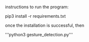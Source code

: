 instructions to run the program:

pip3 install -r requirements.txt

once the installation is successful, then 

'''python3 gesture_detection.py'''
